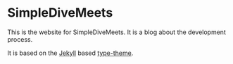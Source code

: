 # SimpleDiveMeets 

This is the website for SimpleDiveMeets. It is a blog about the development process.

It is based on the [Jekyll](https://jekyllrb.com/) based [type-theme](https://github.com/rohanchandra/type-theme).